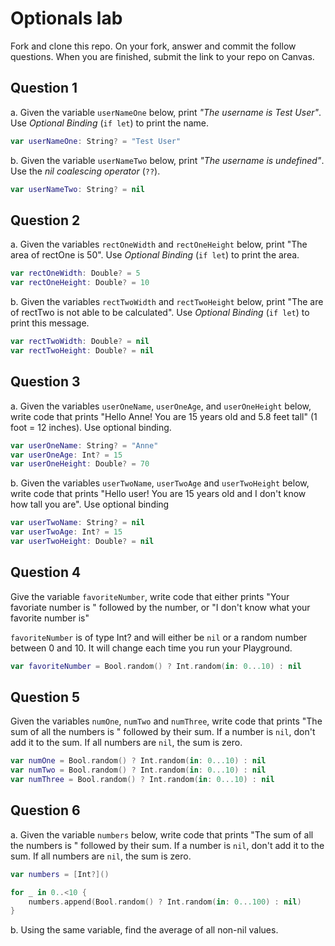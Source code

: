 # Optionals lab

Fork and clone this repo. On your fork, answer and commit the follow questions. When you are finished, submit the link to your repo on Canvas.


## Question 1

a. Given the variable `userNameOne` below, print *"The username is Test User"*.  Use *Optional Binding* (`if let`) to print the name.

```swift
var userNameOne: String? = "Test User"
```

b. Given the variable `userNameTwo` below, print *"The username is undefined"*.  Use the *nil coalescing operator* (`??`).

```swift
var userNameTwo: String? = nil
```

## Question 2

a. Given the variables `rectOneWidth` and `rectOneHeight` below, print "The area of rectOne is 50".  Use *Optional Binding* (`if let`) to print the area.

```swift
var rectOneWidth: Double? = 5
var rectOneHeight: Double? = 10
```

b. Given the variables `rectTwoWidth` and `rectTwoHeight` below, print "The are of rectTwo is not able to be calculated".  Use *Optional Binding* (`if let`) to print this message.

```swift
var rectTwoWidth: Double? = nil
var rectTwoHeight: Double? = nil
```

## Question 3

a. Given the variables `userOneName`, `userOneAge`, and `userOneHeight` below, write code that prints "Hello Anne!  You are 15 years old and 5.8 feet tall" (1 foot = 12 inches).  Use optional binding.


```swift
var userOneName: String? = "Anne"
var userOneAge: Int? = 15
var userOneHeight: Double? = 70
```

b. Given the variables `userTwoName`, `userTwoAge` and `userTwoHeight` below, write code that prints "Hello user!  You are 15 years old and I don't know how tall you are".  Use optional binding

```swift
var userTwoName: String? = nil
var userTwoAge: Int? = 15
var userTwoHeight: Double? = nil
```


## Question 4

Give the variable `favoriteNumber`, write code that either prints "Your favoriate number is " followed by the number, or "I don't know what your favorite number is"

`favoriteNumber` is of type Int? and will either be `nil` or a random number between 0 and 10.  It will change each time you run your Playground.

```swift
var favoriteNumber = Bool.random() ? Int.random(in: 0...10) : nil
```



## Question 5

Given the variables `numOne`, `numTwo` and `numThree`, write code that prints "The sum of all the numbers is " followed by their sum.  If a number is `nil`, don't add it to the sum.  If all numbers are `nil`, the sum is zero.

```swift
var numOne = Bool.random() ? Int.random(in: 0...10) : nil
var numTwo = Bool.random() ? Int.random(in: 0...10) : nil
var numThree = Bool.random() ? Int.random(in: 0...10) : nil
```

## Question 6

a. Given the variable `numbers` below, write code that prints "The sum of all the numbers is " followed by their sum.  If a number is `nil`, don't add it to the sum.  If all numbers are `nil`, the sum is zero.

```swift
var numbers = [Int?]()

for _ in 0..<10 {
    numbers.append(Bool.random() ? Int.random(in: 0...100) : nil)
}
```

b. Using the same variable, find the average of all non-nil values.
